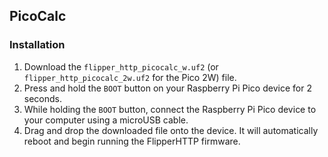 ## PicoCalc 

### Installation
1. Download the `flipper_http_picocalc_w.uf2` (or `flipper_http_picocalc_2w.uf2` for the Pico 2W) file.
2. Press and hold the `BOOT` button on your Raspberry Pi Pico device for 2 seconds.
3. While holding the `BOOT` button, connect the Raspberry Pi Pico device to your computer using a microUSB cable.
4. Drag and drop the downloaded file onto the device. It will automatically reboot and begin running the FlipperHTTP firmware.
